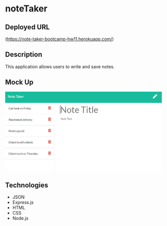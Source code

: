 # noteTaker

## Deployed URL 
(https://note-taker-bootcamp-hw11.herokuapp.com/)


## Description
This application allows users to write and save notes.


## Mock Up
![Note Taker](Assets/11-express-homework-demo-01.png)


## Technologies 
* JSON
* Express.js
* HTML
* CSS
* Node.js


